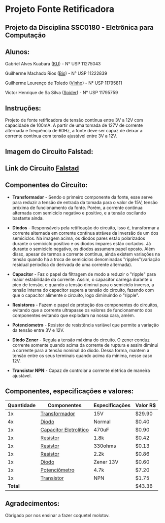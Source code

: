 # Projeto Fonte Retificadora

## Projeto da Disciplina SSC0180 - Eletrônica para Computação

## Alunos:
Gabriel Alves Kuabara ([KU](https://github.com/GKuabara)) - N° USP 11275043

Guilherme Machado Rios ([Bio](https://github.com/Guibi0)) - N° USP 11222839

Guilherme Lourenço de Toledo ([Vinho](https://github.com/guitld)) - N° USP 11795811

Victor Henrique de Sa Silva ([Spider](https://github.com/VictorHenrique)) - N° USP 11795759

## Instruções:
Projeto de fonte retificadora de tensão contínua entre 3V a 12V com capacidade de 100mA.
A partir de uma tomada de 127V de corrente alternada e frequência de 60Hz, a fonte deve ser capaz de deixar a corrente contínua com tensão ajustável entre 3V a 12V.

## Imagem do Circuito Falstad:

## Link do Circuito [Falstad](http://tinyurl.com/y9y246fr)

## Componentes do Circuito:
* **Transformador** - Sendo o primeiro componente da fonte, esse serve para reduzir a tensão de entrada da tomada para o valor de 15V, tensão próxima de funcionamento da fonte. Porém, a corrente continua alternada com semiciclo negativo e positivo, e a tensão oscilando bastante ainda.

* **Diodos** - Responsáveis pela retificação do circuito, isso é, transformar a corrente alternada em corrente contínua atráves da inversão de um dos semiciclos. Na imagem acima, os diodos pares estão polarizados durante o semiciclo positivo e os diodos ímpares estão cortados. Já durante o semiciclo negativo, os diodos assumem papel oposto. Além disso, apesar de termos a corrente contínua, ainda existem variações na tensão quando há a troca de semiciclos denominadas "ripples"(variação residual periodica do derivada de uma corrente alternada).

* **Capacitor** - Faz o papel da filtragem de modo a reduzir o "ripple" para maior estabilidade da corrente. Assim, o capacitor carrega durante o pico de tensão, e quando a tensão diminui para o semiciclo inverso, a tensão interna do capacitor supera a tensão do circuito, fazendo com que o capacitor alimente o circuito, logo diminuindo o "ripple".

* **Resistores** - Fazem o papel de proteção dos componentes do circuitos, evitando que a corrente ultrapasse os valores de funcionamento dos componentes evitando que explodam na nossa cara, amém.

* **Potenciometro** - Resistor de resistência variável que permite a variação da tensão entre 3V e 12V. 

* **Diodo Zener** - Regula a tensão máxima do circuito. O zener conduz corrente somente quando acima da corrente de ruptura e assim diminui a corrente para a tensão nominal do diodo. Dessa forma, mantem a tensão entre os seus terminais quando acima da mínima, nesse caso 12V. 

* **Transistor NPN** - Capaz de controlar a corrente elétrica de maneira ajustável.


## Componentes, especificações e valores:
| **Quantidade** | **Componentes**   | **Especificações** | **Valor R$**|
|----------------|-------------------|--------------------|--------------|
|         1x     | [Transformador](https://produto.mercadolivre.com.br/MLB-1299159736-transformador-1515v-1a-trafo-bivolt-_JM?matt_tool=82322591&matt_word&gclid=Cj0KCQjw3Nv3BRC8ARIsAPh8hgKeMy0nJofiC6KaxPgJOotdfYedegX4Cvw1K8ZATrrtRfrb-_nViN8aAoY1EALw_wcB&quantity=1) | 15V |  $29.90|
|         4x     | [Diodo](https://www.arduoeletro.com/diodo-1n-4007?utm_source=Site&utm_medium=GoogleMerchant&utm_campaign=GoogleMerchant&gclid=Cj0KCQjw3Nv3BRC8ARIsAPh8hgJ0wxy2Hp_5nHJ2fnSKeIm5tyTmb2PZhb8mVqMMBYZ7-NIENwZE6ToaAscCEALw_wcB) | Normal |  $0.40|
|         1x     | [Capacitor Eletrolítico](https://www.eletrogate.com/capacitor-eletrolitico-470uf-x-50v?utm_source=Site&utm_medium=GoogleMerchant&utm_campaign=GoogleMerchant&gclid=Cj0KCQjw3Nv3BRC8ARIsAPh8hgLso8jSTPGNfktENiS4ayUPJ60zbvoOe042wGCr6aaPkcPtqIjnEsEaAlifEALw_wcB) | 470uF |  $0.90|
|         1x     | [Resistor](https://www.banggood.com/pt/20pcs-2W-1_8KR-Metal-Film-Resistor-Resistance-1-1_8k-ohm-Resistor-p-1556816.html?gmcCountry=BR&currency=BRL&createTmp=1&utm_source=googleshopping&utm_medium=cpc_bgcs&utm_content=lijing&utm_campaign=ssc-br-all-newcustom-1119-re0318&ad_id=397733948343&gclid=Cj0KCQjw3Nv3BRC8ARIsAPh8hgKlRw1ruHRbicr8bXyCeORU6S4tgGMs7auLzgB2TiJkNsuFjTpwQgQaAp7TEALw_wcB&cur_warehouse=CN) | 1.8k |  $0.42|
|         1x     | [Resistor](https://produto.mercadolivre.com.br/MLB-1342907792-resistor-330-ohms-100-unidades-_JM?matt_tool=79246729&matt_word&gclid=Cj0KCQjw3Nv3BRC8ARIsAPh8hgLQmDXTySOG5SPVeSkZzxwxIkQ18u9yLq5I2XRCE6nhx1F0_QvOYmUaAspBEALw_wcB&quantity=1) | 330ohms |  $0.13|
|         1x     | [Resistor](https://produto.mercadolivre.com.br/MLB-937733782-kit-10-x-resistor-22k-ohm-14w-1-projeto-arduino-raspberry-_JM?matt_tool=79246729&matt_word&gclid=Cj0KCQjw3Nv3BRC8ARIsAPh8hgKAe7Wy7yk2gXiOZ5dqMArm00GkyamfaNH7T7loakiJhOX3ozAropwaAhECEALw_wcB&quantity=1) | 2.2k |  $0.86|
|         1x     | [Diodo](https://www.americanas.com.br/produto/1397103736?opn=YSMESP&sellerid=4145166000157&epar=bp_pl_00_go_am_todas_geral_gmv&WT.srch=1&acc=e789ea56094489dffd798f86ff51c7a9&i=5dd8ae5049f937f6254fab94&o=5df60079f8e95eac3dac6177&gclid=Cj0KCQjw3Nv3BRC8ARIsAPh8hgIA358SW4MTZbxC3F3oDX6124FH0DvY33t5ULAEiQPJIl66QkP-IVgaApfTEALw_wcB) | Zener 13V |  $0.60|
|         1x     | [Potenciômetro](https://shopee.com.br/5PCS-WTH118-2W-1A-Potenci%C3%B4metro-4-7k-ohm-WTH118-2W-4K7-Carbono-do-eixo-redondo-i.190983404.6104791034?gclid=Cj0KCQjw3Nv3BRC8ARIsAPh8hgJW-_1cKiFGihGA9RXz4dDc0x1a7dpzweCjyVig82dgfcRijbYyxRAaAoMdEALw_wcB) | 4.7k |  $7.20|
|         1x     | [Transistor](https://www.google.com/aclk?sa=l&ai=DChcSEwjDyLSEq6PqAhUHCJEKHRbGAwYYABAEGgJjZQ&sig=AOD64_1MjzoeLBrcoe0HWlJstQacJ3uwSg&ctype=5&q=&ved=0ahUKEwi_9K-Eq6PqAhX3ErkGHQihCi0Q2CkI0gI&adurl=) | NPN |  $1.75|
| **Total**   ||| $43.36 | 

## Agradecimentos:
Obrigado por nos ensinar a fazer coquetel molotov.

